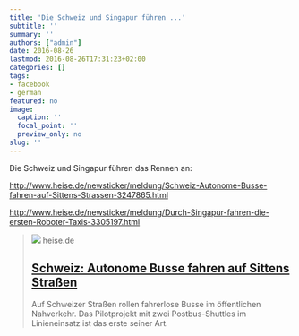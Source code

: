 ```yaml
---
title: 'Die Schweiz und Singapur führen ...'
subtitle: ''
summary: ''
authors: ["admin"]
date: 2016-08-26
lastmod: 2016-08-26T17:31:23+02:00
categories: []
tags:
- facebook
- german
featured: no
image:
  caption: ''
  focal_point: ''
  preview_only: no
slug: ''
---
```

Die Schweiz und Singapur führen das Rennen an:

http://www.heise.de/newsticker/meldung/Schweiz-Autonome-Busse-fahren-auf-Sittens-Strassen-3247865.html

http://www.heise.de/newsticker/meldung/Durch-Singapur-fahren-die-ersten-Roboter-Taxis-3305197.html
> [![](https://heise.cloudimg.io/bound/1200x1200/q85.png-lossy-85.webp-lossy-85.foil1/_www-heise-de_/imgs/18/1/8/3/8/6/6/2/_1om6699-b609a223bdea648e.png)](http://www.heise.de/newsticker/meldung/Schweiz-Autonome-Busse-fahren-auf-Sittens-Strassen-3247865.html)
> heise.de
> ## [Schweiz: Autonome Busse fahren auf Sittens Straßen](http://www.heise.de/newsticker/meldung/Schweiz-Autonome-Busse-fahren-auf-Sittens-Strassen-3247865.html)
>
>Auf Schweizer Straßen rollen fahrerlose Busse im öffentlichen Nahverkehr. Das Pilotprojekt mit zwei Postbus-Shuttles im Linieneinsatz ist das erste seiner Art.


